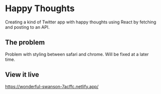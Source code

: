 # Happy Thoughts

Creating a kind of Twitter app with happy thoughts using React by fetching and posting to an API.

## The problem

Problem with styling between safari and chrome. Will be fixed at a later time.

## View it live
https://wonderful-swanson-7acffc.netlify.app/

